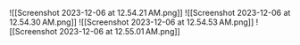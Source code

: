 ![[Screenshot 2023-12-06 at 12.54.21 AM.png]]
![[Screenshot 2023-12-06 at 12.54.30 AM.png]]
![[Screenshot 2023-12-06 at 12.54.53 AM.png]]
![[Screenshot 2023-12-06 at 12.55.01 AM.png]]